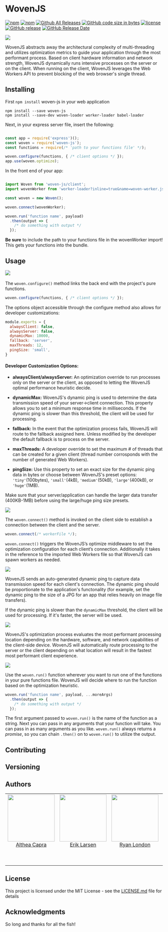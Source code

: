# WovenJS


[![npm](https://img.shields.io/npm/v/woven-js.svg?style=plastic)](https://www.npmjs.com/package/woven-js)
[![npm](https://img.shields.io/npm/dt/package/woven-js.svg?style=plastic)](https://img.shields.io/npm/dt/package/woven-js.svg)
[![Github All Releases](https://img.shields.io/github/downloads/CSdare/woven-js/total.svg?style=plastic)](https://github.com/CSdare/woven-js)
[![GitHub code size in bytes](https://img.shields.io/github/languages/code-size/CSdare/woven-js.svg?style=plastic)](https://github.com/CSdare/woven-js)
[![license](https://img.shields.io/github/license/CSdare/woven-js.svg?style=plastic)](https://github.com/CSdare/woven-js)
[![GitHub release](https://img.shields.io/github/release/CSdare/woven-js.svg?style=plastic)](https://github.com/CSdare/woven-js)
[![GitHub Release Date](https://img.shields.io/github/release-date/CSdare/woven-js.svg?style=plastic)](https://github.com/CSdare/woven-js)


<p align="left">
  <img src="https://user-images.githubusercontent.com/4038732/35308567-17f72930-005d-11e8-9134-c21c741f0cc7.png">
</p>

WovenJS abstracts away the architectural complexity of multi-threading and utilizes optimization metrics to guide your application through the most performant process. Based on client hardware information and network strength, WovenJS dynamically runs intensive processes on the server or on the client. When running on the client, WovenJS leverages the Web Workers API to prevent blocking of the web browser's single thread.


## Installing
First `npm install` woven-js in your web application 

```
npm install --save woven-js
npm install --save-dev woven-loader worker-loader babel-loader
```

Next, in your express server file, insert the following:

```javascript

const app = require('express')();
const woven = require('woven-js');
const functions = require(/* 'path to your functions file' */);

woven.configure(functions, { /* client options */ });
app.use(woven.optimize);

```
In the front end of your app:

```javascript

import Woven from 'woven-js/client';
import wovenWorker from 'worker-loader?inline=true&name=woven-worker.js!babel-loader!woven-loader!<path to your functions>';

const woven = new Woven();

woven.connect(wovenWorker);

woven.run('function name', payload)
  .then(output => {
    /* do something with output */
  });

```
**Be sure** to include the path to your functions file in the wovenWorker import! This gets your functions into the bundle.

## Usage

<p>
  <img src="https://user-images.githubusercontent.com/4038732/35308543-0315f870-005d-11e8-82fa-17aede333138.png">
  &nbsp &nbsp &nbsp &nbsp

The `woven.configure()` method links the back end with the project's pure functions.

```javascript
woven.configure(functions, { /* client options */ });
```
The options object accessible through the configure method also allows for developer customizations:
 
```javascript
module.exports = {
  alwaysClient: false,
  alwaysServer: false,
  dynamicMax: 10000,
  fallback: 'server',
  maxThreads: 12,
  pingSize: 'small',
}
```

#### Developer Customization Options:

  - **alwaysClient/alwaysServer:** An optimization override to run processes only on the server or the client, as opposed to letting the WovenJS optimal performance heuristic decide. 

  - **dynamicMax:** WovenJS's dynamic ping is used to determine the data transmission speed of your server->client connection. This property allows you to set a minimum response time in milliseconds. If the dynamic ping is slower than this threshold, the client will be used for processing.

  - **fallback:** In the event that the optimization process fails, WovenJS will route to the fallback assigned here. Unless modified by the developer the default fallback is to process on the server.

  - **maxThreads:** A developer override to set the maximum # of threads that can be created for a given client (thread number corrosponds with the number of generated Web Workers).

  - **pingSize:** Use this property to set an exact size for the dynamic ping data in bytes or choose between WovenJS's preset options: `'tiny'`(100bytes), `'small'`(4kB), `'medium'`(50kB), `'large'`(400kB), or `'huge'`(1MB).

  Make sure that your server/application can handle the larger data transfer (400KB-1MB) before using the large/huge ping size presets.
  
  <img src="https://user-images.githubusercontent.com/4038732/35308546-05bdf154-005d-11e8-9877-ceabb6a07424.png">

  The `woven.connect()` method is invoked on the client side to establish a connection between the client and the server. 

  ```javascript
  woven.connect(/* workerFile */);
  ```

  `woven.connect()` triggers the WovenJS’s optimize middleware to set the optimization configuration for each client’s connection. Additionally it takes in the reference to the imported Web Workers file so that WovenJS can spawn workers as needed.

  <img src="https://user-images.githubusercontent.com/4038732/35308554-09e7228c-005d-11e8-9329-f49ab7580292.png">

  WovenJS sends an auto-generated dynamic ping to capture data transmission speed for each client's connection. The dynamic ping should be proportionate to the application's functonality (for example, set the dynamic ping to the size of a JPG for an app that relies heavily on image file transfers). 
  
  If the dynamic ping is slower than the `dynamicMax` threshold, the client will be used for processing. If it's faster, the server will be used.
  
  <img src="https://user-images.githubusercontent.com/4038732/35308551-07f95ea4-005d-11e8-8d81-4b8ade2db02f.png">
  
  WovenJS's optimization process evaluates the most performant processing location depending on the hardware, software, and network capabilities of the client-side device. WovenJS will automatically route processing to the server or the client depending on what location will result in the fastest most performant client experience.

  <img src="https://user-images.githubusercontent.com/4038732/35312963-d4709d20-0072-11e8-80f2-57423e8ac1d1.png">
 
  Use the `woven.run()` function wherever you want to run one of the functions in your pure functions file. WovenJS will decide where to run the function based on the optimization heuristic. 

  ```javascript
  woven.run('function name', payload, ...moreArgs)
    .then(output => {
      /* do something with output */
    });
  ```
  
  The first argument passed to `woven.run()` is the name of the function as a string. Next you can pass in any arguments that your function will take. You can pass in as many arguments as you like. `woven.run()` always returns a *promise*, so you can chain `.then()` on to `woven.run()` to utilize the output.

</p>



## Contributing



## Versioning

 

## Authors
<table>
  <tbody>
    <tr>
      <td align="center" valign="top">
        <img width="150" height="150" src="https://user-images.githubusercontent.com/4038732/35314686-afd44822-007c-11e8-8fef-92225d5fb4fa.jpg">
        <br>
        <a href="https://github.com/LazarusCrown">Althea Capra</a>
        <p></p>
        <br>
        <p></p>
      </td>
      <td align="center" valign="top">
        <img width="150" height="150" src="https://user-images.githubusercontent.com/4038732/35314688-affa1d36-007c-11e8-89c2-2492d174b7dc.jpg">
        <br>
        <a href="https://github.com/erikwlarsen">Erik Larsen</a>
        <p></p>
        <br>
        <p></p>
      </td>
      <td align="center" width="20%" valign="top">
        <img width="150" height="150" src="https://user-images.githubusercontent.com/4038732/35314689-b00cfc1c-007c-11e8-97b4-b38651546a12.jpg">
        <br>
        <a href="https://github.com/ryanlondon">Ryan London</a>
        <p></p>
        <br>
        <p></p>
      </td>
      <td align="center" valign="top">
        <img width="150" height="150" src="https://user-images.githubusercontent.com/4038732/35314687-afe7f82c-007c-11e8-9ef2-99ecd3694e3d.jpg">
        <br>
        <a href="https://github.com/warmthesea">Dale Nogiec</a>
        <p></p>
        <br>
        <p></p>
        
     
     
  </tbody>
</table>



## License
This project is licensed under the MIT License - see the [LICENSE.md](LICENSE.md) file for details

## Acknowledgments
So long and thanks for all the fish!

